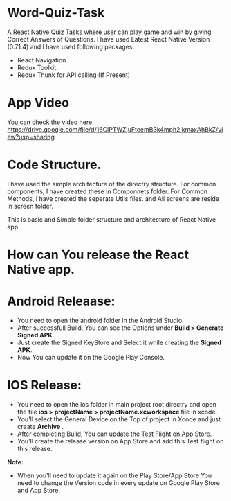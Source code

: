 # Word-Quiz-Task

A React Native Quiz Tasks where user can play game and win by giving Correct Answers of Questions.
I have used Latest React Native Version (0.71.4) and I have used following packages.
 * React Navigation
 * Redux Toolkit.
 * Redux Thunk for API calling (If Present)

# App Video
 
 You can check the video here.
 https://drive.google.com/file/d/16ClPTWZjuFteemB3k4mph2IkmaxAhBkZ/view?usp=sharing
 
 



# Code Structure.

I have used the simple architecture of the directry structure. For common components, I have created these in Componnets folder. 
For Common Methods, I have created the seperate Utils files. and All screens are reside in screen folder.

This is basic and Simple folder structure and architecture of React Native app.

# How can You release the React Native app.

# Android Releaase:

  * You need to open the android folder in the Android Studio.
  * After successfull Build, You can see the Options under <b> Build > Generate Signed APK</b>.
  * Just create the Signed KeyStore and Select it while creating the <b>Signed APK</b>.
  * Now You can update it on the Google Play Console.

# IOS Release:

  * You need to open the ios folder in main project root directry and open the file <b> ios > projectName > projectName.xcworkspace </b> file in xcode.
  * You'll select the General Device on the Top of project in Xcode and just create <b> Archive </b>.
  * After completing Build, You can update the Test Flight on App Store.
  * You'll create the release version on App Store and add this Test flight on this release.


<b>Note:</b>
* When you'll need to update it again on the Play Store/App Store You need to change the Version code in every update on Google Play Store and App Store.  
 
